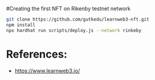 
#Creating the first NFT on Rikenby testnet network

```bash
git clone https://github.com/gutkedu/learnweb3-nft.git
npm install 
npx hardhat run scripts/deploy.js --network rinkeby
```

# References: 
- https://www.learnweb3.io/
